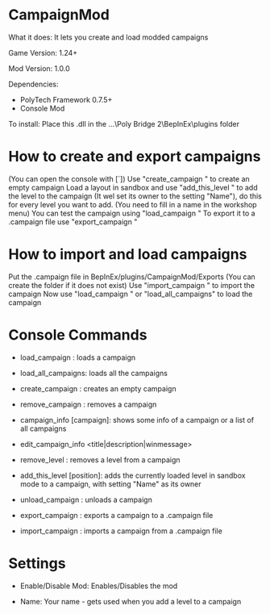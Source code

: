 # CampaignMod
What it does: It lets you create and load modded campaigns

Game Version: 1.24+

Mod Version: 1.0.0

Dependencies: 
- PolyTech Framework 0.7.5+
- Console Mod

To install: Place this .dll in the ...\Poly Bridge 2\BepInEx\plugins folder

# How to create and export campaigns
(You can open the console with [`])
Use "create_campaign <name>" to create an empty campaign
Load a layout in sandbox and use "add_this_level <campaign>" to add the level to the campaign (It wel set its owner to the setting "Name"), do this for every level you want to add. (You need to fill in a name in the workshop menu)
You can test the campaign using "load_campaign <campaign>"
To export it to a .campaign file use "export_campaign <campaign>"

# How to import and load campaigns
Put the .campaign file in BepInEx/plugins/CampaignMod/Exports (You can create the folder if it does not exist)
Use "import_campaign <name>" to import the campaign
Now use "load_campaign <campaign>" or "load_all_campaigns" to load the campaign

# Console Commands
- load_campaign <campaign>: loads a campaign

- load_all_campaigns: loads all the campaigns

- create_campaign <name>: creates an empty campaign

- remove_campaign <campaign>: removes a campaign

- campaign_info [campaign]: shows some info of a campaign or a list of all campaigns

- edit_campaign_info <campaign> <title|description|winmessage> <value>

- remove_level <campaign> <level>: removes a level from a campaign

- add_this_level <campaign> [position]: adds the currently loaded level in sandbox mode to a campaign, with setting "Name" as its owner

- unload_campaign <campaign>: unloads a campaign

- export_campaign <campaign>: exports a campaign to a .campaign file

- import_campaign <campaign>: imports a campaign from a .campaign file

# Settings
- Enable/Disable Mod: Enables/Disables the mod

- Name: Your name - gets used when you add a level to a campaign

